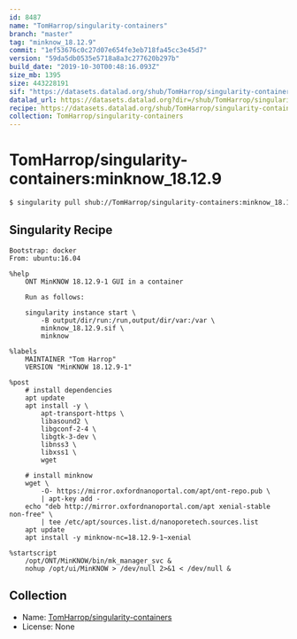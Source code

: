 ```yaml
---
id: 8487
name: "TomHarrop/singularity-containers"
branch: "master"
tag: "minknow_18.12.9"
commit: "1ef53676c0c27d07e654fe3eb718fa45cc3e45d7"
version: "59da5db0535e5718a8a3c277620b297b"
build_date: "2019-10-30T00:48:16.093Z"
size_mb: 1395
size: 443228191
sif: "https://datasets.datalad.org/shub/TomHarrop/singularity-containers/minknow_18.12.9/2019-10-30-1ef53676-59da5db0/59da5db0535e5718a8a3c277620b297b.simg"
datalad_url: https://datasets.datalad.org?dir=/shub/TomHarrop/singularity-containers/minknow_18.12.9/2019-10-30-1ef53676-59da5db0/
recipe: https://datasets.datalad.org/shub/TomHarrop/singularity-containers/minknow_18.12.9/2019-10-30-1ef53676-59da5db0/Singularity
collection: TomHarrop/singularity-containers
---
```


# TomHarrop/singularity-containers:minknow_18.12.9

```bash
$ singularity pull shub://TomHarrop/singularity-containers:minknow_18.12.9
```

## Singularity Recipe

```singularity
Bootstrap: docker
From: ubuntu:16.04

%help
    ONT MinKNOW 18.12.9-1 GUI in a container

    Run as follows:

    singularity instance start \
        -B output/dir/run:/run,output/dir/var:/var \
        minknow_18.12.9.sif \
        minknow

%labels
    MAINTAINER "Tom Harrop"
    VERSION "MinKNOW 18.12.9-1"

%post
    # install dependencies
    apt update
    apt install -y \
        apt-transport-https \
        libasound2 \
        libgconf-2-4 \
        libgtk-3-dev \
        libnss3 \
        libxss1 \
        wget

    # install minknow
    wget \
        -O- https://mirror.oxfordnanoportal.com/apt/ont-repo.pub \
        | apt-key add -
    echo "deb http://mirror.oxfordnanoportal.com/apt xenial-stable non-free" \
        | tee /etc/apt/sources.list.d/nanoporetech.sources.list
    apt update
    apt install -y minknow-nc=18.12.9-1~xenial

%startscript
    /opt/ONT/MinKNOW/bin/mk_manager_svc &
    nohup /opt/ui/MinKNOW > /dev/null 2>&1 < /dev/null &
```

## Collection

 - Name: [TomHarrop/singularity-containers](https://github.com/TomHarrop/singularity-containers)
 - License: None

